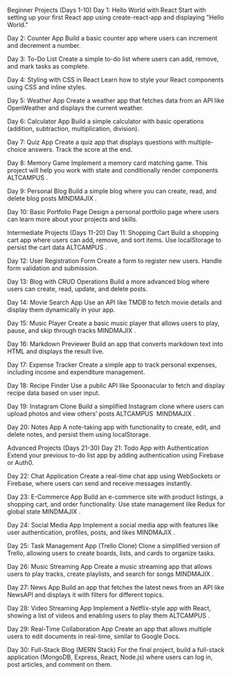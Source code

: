 Beginner Projects (Days 1-10)
Day 1: Hello World with React
Start with setting up your first React app using create-react-app and displaying "Hello World."

Day 2: Counter App
Build a basic counter app where users can increment and decrement a number.

Day 3: To-Do List
Create a simple to-do list where users can add, remove, and mark tasks as complete.

Day 4: Styling with CSS in React
Learn how to style your React components using CSS and inline styles.

Day 5: Weather App
Create a weather app that fetches data from an API like OpenWeather and displays the current weather.

Day 6: Calculator App
Build a simple calculator with basic operations (addition, subtraction, multiplication, division).

Day 7: Quiz App
Create a quiz app that displays questions with multiple-choice answers. Track the score at the end.

Day 8: Memory Game
Implement a memory card matching game. This project will help you work with state and conditionally render components​
ALTCAMPUS
.

Day 9: Personal Blog
Build a simple blog where you can create, read, and delete blog posts​
MINDMAJIX
.

Day 10: Basic Portfolio Page
Design a personal portfolio page where users can learn more about your projects and skills.

Intermediate Projects (Days 11-20)
Day 11: Shopping Cart
Build a shopping cart app where users can add, remove, and sort items. Use localStorage to persist the cart data​
ALTCAMPUS
.

Day 12: User Registration Form
Create a form to register new users. Handle form validation and submission.

Day 13: Blog with CRUD Operations
Build a more advanced blog where users can create, read, update, and delete posts.

Day 14: Movie Search App
Use an API like TMDB to fetch movie details and display them dynamically in your app.

Day 15: Music Player
Create a basic music player that allows users to play, pause, and skip through tracks​
MINDMAJIX
.

Day 16: Markdown Previewer
Build an app that converts markdown text into HTML and displays the result live.

Day 17: Expense Tracker
Create a simple app to track personal expenses, including income and expenditure management.

Day 18: Recipe Finder
Use a public API like Spoonacular to fetch and display recipe data based on user input.

Day 19: Instagram Clone
Build a simplified Instagram clone where users can upload photos and view others’ posts​
ALTCAMPUS
​
MINDMAJIX
.

Day 20: Notes App
A note-taking app with functionality to create, edit, and delete notes, and persist them using localStorage.

Advanced Projects (Days 21-30)
Day 21: Todo App with Authentication
Extend your previous to-do list app by adding authentication using Firebase or Auth0.

Day 22: Chat Application
Create a real-time chat app using WebSockets or Firebase, where users can send and receive messages instantly.

Day 23: E-Commerce App
Build an e-commerce site with product listings, a shopping cart, and order functionality. Use state management like Redux for global state​
MINDMAJIX
.

Day 24: Social Media App
Implement a social media app with features like user authentication, profiles, posts, and likes​
MINDMAJIX
.

Day 25: Task Management App (Trello Clone)
Clone a simplified version of Trello, allowing users to create boards, lists, and cards to organize tasks.

Day 26: Music Streaming App
Create a music streaming app that allows users to play tracks, create playlists, and search for songs​
MINDMAJIX
.

Day 27: News App
Build an app that fetches the latest news from an API like NewsAPI and displays it with filters for different topics.

Day 28: Video Streaming App
Implement a Netflix-style app with React, showing a list of videos and enabling users to play them​
ALTCAMPUS
.

Day 29: Real-Time Collaboration App
Create an app that allows multiple users to edit documents in real-time, similar to Google Docs.

Day 30: Full-Stack Blog (MERN Stack)
For the final project, build a full-stack application (MongoDB, Express, React, Node.js) where users can log in, post articles, and comment on them.
